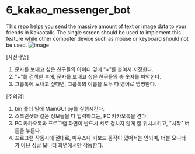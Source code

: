 # 6_kakao_messenger_bot
This repo helps you send the massive amount of text or image data to your friends in Kakaotalk. The single screen should be used to implement this feature while other computer device such as mouse or keyboard should not be used.
![image](https://github.com/sty8470/6_kakao_messenger_bot/assets/30963732/04255919-baba-4407-8de0-6f25a50cd9dc)

[사전작업]
1. 문자를 보내고 싶은 친구들의 아이디 옆에 "+"를 붙여서 저장한다.
2. "+"를 검색한 후에, 문자를 보내고 싶은 친구들의 총 숫자를 파악한다.
3. 그룹톡에 보내고 싶다면, 그룹톡의 이름을 모두 다 영어로 명명한다.

[주의점]
1. bin 폴더 밑에 MainGUI.py를 실행시킨다.
2. 스크린샷과 같은 정보들을 다 입력하고는, PC 카카오톡을 켠다.
3. PC 카카오톡과 프로그램 화면이 반드시 서로 겹치지 않게 잘 위치시키고, "시작" 버튼을 누른다.
4. 프로그램 작동시에 절대로, 마우스나 키보드 동작이 있어서는 안되며, 더블 모니터가 아닌 싱글 모니터 화면에서만 작동한다.
